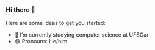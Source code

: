 ### Hi there 👋

Here are some ideas to get you started:

- 🔭 I’m currently studying computer science at UFSCar
- 😄 Pronouns: He/him
